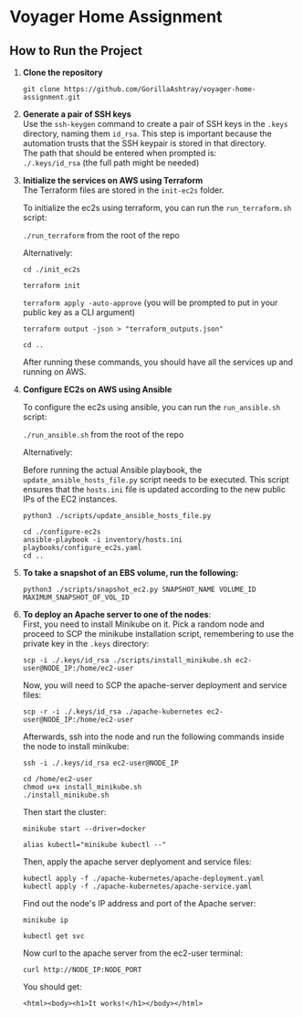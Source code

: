 # Voyager Home Assignment    

## How to Run the Project

1. **Clone the repository**
   
   `git clone https://github.com/GorillaAshtray/voyager-home-assignment.git`

2. **Generate a pair of SSH keys**  
   Use the `ssh-keygen` command to create a pair of SSH keys in the `.keys` directory, naming them `id_rsa`. This step is important because the automation trusts that the SSH keypair is stored in that directory.  
   The path that should be entered when prompted is:  
   `./.keys/id_rsa` (the full path might be needed)

3. **Initialize the services on AWS using Terraform**  
   The Terraform files are stored in the `init-ec2s` folder.

   To initialize the ec2s using terraform, you can run the `run_terraform.sh` script:

   `./run_terraform` from the root of the repo

   Alternatively:

   `cd ./init_ec2s`
   
   `terraform init`
   
   `terraform apply -auto-approve` (you will be prompted to put in your public key as a CLI argument)
   
   `terraform output -json > "terraform_outputs.json"`
   
   `cd ..`


   After running these commands, you should have all the services up and running on AWS.

5. **Configure EC2s on AWS using Ansible**  

   To configure the ec2s using ansible, you can run the `run_ansible.sh` script:

   `./run_ansible.sh` from the root of the repo


   Alternatively:

   Before running the actual Ansible playbook, the `update_ansible_hosts_file.py` script needs to be executed. This script ensures that the `hosts.ini` file is updated according to the new public IPs of the EC2 instances.

   `python3 ./scripts/update_ansible_hosts_file.py` 

   `cd ./configure-ec2s`  
   `ansible-playbook -i inventory/hosts.ini playbooks/configure_ec2s.yaml`  
   `cd ..`


6. **To take a snapshot of an EBS volume, run the following:**

   `python3 ./scripts/snapshot_ec2.py SNAPSHOT_NAME VOLUME_ID MAXIMUM_SNAPSHOT_OF_VOL_ID`

7. **To deploy an Apache server to one of the nodes**:  
   First, you need to install Minikube on it. Pick a random node and proceed to SCP the minikube installation script, remembering to use the private key in the `.keys` directory:

   `scp -i ./.keys/id_rsa ./scripts/install_minikube.sh ec2-user@NODE_IP:/home/ec2-user`

   Now, you will need to SCP the apache-server deployment and service files:

   `scp -r -i ./.keys/id_rsa ./apache-kubernetes ec2-user@NODE_IP:/home/ec2-user`


   Afterwards, ssh into the node and run the following commands inside the node to install minikube:

   `ssh -i ./.keys/id_rsa ec2-user@NODE_IP`
   
   `cd /home/ec2-user`  
   `chmod u+x install_minikube.sh`  
   `./install_minikube.sh`

   Then start the cluster:
   
   `minikube start --driver=docker`
   
   `alias kubectl="minikube kubectl --"`
   

   Then, apply the apache server deplyoment and service files:

   `kubectl apply -f ./apache-kubernetes/apache-deployment.yaml`  
   `kubectl apply -f ./apache-kubernetes/apache-service.yaml`

   Find out the node's IP address and port of the Apache server:

   `minikube ip`
   
   `kubectl get svc`

   Now curl to the apache server from the ec2-user terminal:
   
   `curl http://NODE_IP:NODE_PORT`

   You should get:
   
   `<html><body><h1>It works!</h1></body></html>`
